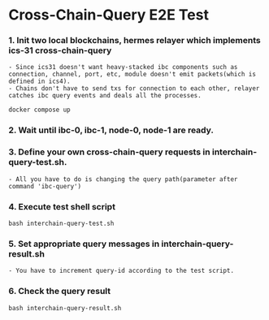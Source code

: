# Cross-Chain-Query E2E Test


### 1. Init two local blockchains, hermes relayer which implements ics-31 cross-chain-query
    - Since ics31 doesn't want heavy-stacked ibc components such as connection, channel, port, etc, module doesn't emit packets(which is defined in ics4).
    - Chains don't have to send txs for connection to each other, relayer catches ibc query events and deals all the processes.

```shell
docker compose up
```

### 2. Wait until ibc-0, ibc-1, node-0, node-1 are ready. 

### 3. Define your own cross-chain-query requests in interchain-query-test.sh.
    - All you have to do is changing the query path(parameter after command 'ibc-query')

### 4. Execute test shell script
```shell
bash interchain-query-test.sh
```

### 5. Set appropriate query messages in interchain-query-result.sh

    - You have to increment query-id according to the test script.

### 6. Check the query result
```shell
bash interchain-query-result.sh
```

